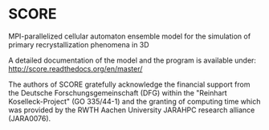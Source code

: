 # SCORE
MPI-parallelized cellular automaton ensemble model for the simulation of primary recrystallization phenomena in 3D

A detailed documentation of the model and the program is available under:
http://score.readthedocs.org/en/master/

The authors of SCORE gratefully acknowledge the financial support from the Deutsche Forschungsgemeinschaft (DFG) within the "Reinhart Koselleck-Project" (GO 335/44-1) and the granting of computing time which was provided by the RWTH Aachen University JARAHPC research alliance (JARA0076).

